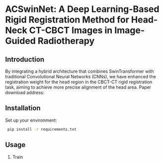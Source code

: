 # ACSwinNet: A Deep Learning-Based Rigid Registration Method for Head-Neck CT-CBCT Images in Image-Guided Radiotherapy



## Introduction

By integrating a hybrid architecture that combines SwinTransformer with traditional Convolutional Neural Networks (CNNs),
we have enhanced the registration weight for the head region in the CBCT-CT rigid registration task, 
aiming to achieve more precise alignment of the head area. Paper download address:

## Installation

Set up your environment:

```bash
 pip install -r requirements.txt
```
## Usage
1. Train 
